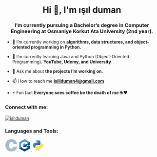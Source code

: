 <h1 align="center">Hi 👋, I'm ışıl duman</h1>
<h3 align="center">I’m currently pursuing a Bachelor’s degree in Computer Engineering at Osmaniye Korkut Ata University (2nd year).</h3>

- 🔭 I’m currently working on **algorithms, data structures, and object-oriented programming in Python.**

- 🌱 I’m currently learning Java and Python (Object-Oriented Programming). **YouTube, Udemy, and University**

- 💬 Ask me about **the projects I’m working on.**

- 📫 How to reach me **isillduman4@gmail.com**

- ⚡ Fun fact **Everyone sees coffee be the death of me ☕❤️**

<h3 align="left">Connect with me:</h3>
<p align="left">
<a href="https://www.leetcode.com/isilduman" target="blank"><img align="center" src="https://raw.githubusercontent.com/rahuldkjain/github-profile-readme-generator/master/src/images/icons/Social/leet-code.svg" alt="isilduman" height="30" width="40" /></a>
</p>

<h3 align="left">Languages and Tools:</h3>
<p align="left"> <a href="https://www.cprogramming.com/" target="_blank" rel="noreferrer"> <img src="https://raw.githubusercontent.com/devicons/devicon/master/icons/c/c-original.svg" alt="c" width="40" height="40"/> </a> <a href="https://www.w3schools.com/cpp/" target="_blank" rel="noreferrer"> <img src="https://raw.githubusercontent.com/devicons/devicon/master/icons/cplusplus/cplusplus-original.svg" alt="cplusplus" width="40" height="40"/> </a> <a href="https://www.python.org" target="_blank" rel="noreferrer"> <img src="https://raw.githubusercontent.com/devicons/devicon/master/icons/python/python-original.svg" alt="python" width="40" height="40"/> </a> </p>
